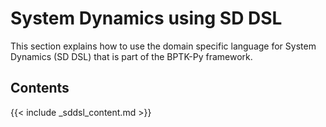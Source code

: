 
System Dynamics using SD DSL
============================

This section explains how to use the domain specific language for System Dynamics (SD DSL) that is part of the BPTK-Py framework.

## Contents

{{< include _sddsl_content.md >}}
